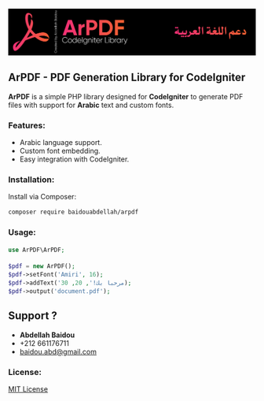 ![ArPDF Logo](https://raw.githubusercontent.com/baidou5/CodeIgniter-ArPDF/main/arpdf.jpg)

## ArPDF - PDF Generation Library for CodeIgniter

**ArPDF** is a simple PHP library designed for **CodeIgniter** to generate PDF files with support for **Arabic** text and custom fonts.

### Features:
- Arabic language support.
- Custom font embedding.
- Easy integration with CodeIgniter.

### Installation:
Install via Composer:
```bash
composer require baidouabdellah/arpdf
```

### Usage:
```php
use ArPDF\ArPDF;

$pdf = new ArPDF();
$pdf->setFont('Amiri', 16);
$pdf->addText('مرحبا بك!', 20, 30);
$pdf->output('document.pdf');
```
## Support ? 
 

- **Abdellah Baidou**
- +212 661176711
- baidou.abd@gmail.com


### License:
[MIT License](https://opensource.org/licenses/MIT)


